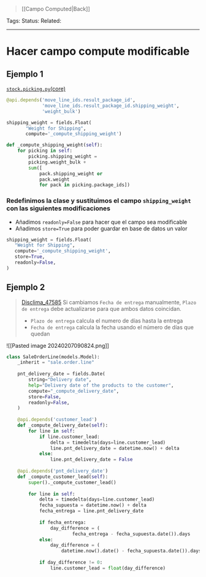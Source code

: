 > [[Campo Computed|Back]]

Tags: 
Status: 
Related: 

___

# Hacer campo compute modificable

## Ejemplo 1

[`stock.picking.py`(core)](https://github.com/OCA/OCB/blob/16.0/addons/delivery/models/stock_picking.py)

```python
@api.depends('move_line_ids.result_package_id',
			 'move_line_ids.result_package_id.shipping_weight',
			 'weight_bulk')

shipping_weight = fields.Float(
	   "Weight for Shipping",
	   compute='_compute_shipping_weight')

def _compute_shipping_weight(self):  
    for picking in self:    
        picking.shipping_weight = 
        picking.weight_bulk + 
        sum([
			pack.shipping_weight or 
			pack.weight 
			for pack in picking.package_ids])

```

### Redefinimos la clase y sustituimos el campo `shipping_weight` con las siguientes modificaciones
   
   - Añadimos `readonly=False` para hacer que el campo sea modificable
   - Añadimos `store=True` para poder guardar en base de datos un valor

```python
shipping_weight = fields.Float(
   "Weight for Shipping",
   compute='_compute_shipping_weight',
   store=True,
   readonly=False,
)
```


## Ejemplo 2

>[Disclima_47585](https://github.com/puntsistemes/distech_odoo/pull/9/commits/58fb1f3a798af4cd31405238f39104e13857a908#diff-8f4223269b93d45f51d8bdd02a0810cbc4668201ac204eae30e9e4a16447cabb)
>Si cambiamos `Fecha de entrega` manualmente, `Plazo de entrega` debe actualizarse para que ambos datos coincidan.
>
>- `Plazo de entrega` calcula el numero de días hasta la entrega
>- `Fecha de entrega` calcula la fecha usando el número de días que quedan


![[Pasted image 20240207090824.png]]

```python
class SaleOrderLine(models.Model):  
    _inherit = "sale.order.line"  
    
    pnt_delivery_date = fields.Date(  
        string="Delivery date",  
        help="Delivery date of the products to the customer",  
        compute="_compute_delivery_date",  
        store=False,  
        readonly=False,  
    )  
    
    @api.depends('customer_lead')  
    def _compute_delivery_date(self):  
        for line in self:  
            if line.customer_lead:  
                delta = timedelta(days=line.customer_lead)  
                line.pnt_delivery_date = datetime.now() + delta  
            else:  
                line.pnt_delivery_date = False  
                
    @api.depends('pnt_delivery_date')  
    def _compute_customer_lead(self):  
        super()._compute_customer_lead()  
        
        for line in self:  
            delta = timedelta(days=line.customer_lead)  
            fecha_supuesta = datetime.now() + delta  
            fecha_entrega = line.pnt_delivery_date  
            
            if fecha_entrega:  
                day_difference = (  
                        fecha_entrega - fecha_supuesta.date()).days  
            else:  
                day_difference = (  
                    datetime.now().date() - fecha_supuesta.date()).days  
                    
            if day_difference != 0:  
                line.customer_lead = float(day_difference)
```
